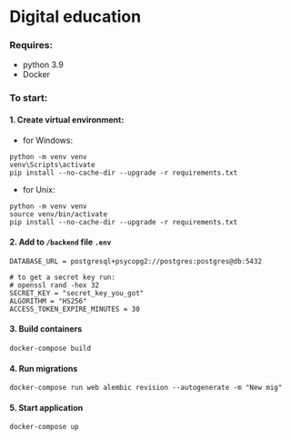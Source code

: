 # Digital education

### Requires: 
- python 3.9
- Docker

### To start:
#### 1. Create virtual environment:
- for Windows:
```
python -m venv venv
venv\Scripts\activate
pip install --no-cache-dir --upgrade -r requirements.txt
```

- for Unix:
```
python -m venv venv
source venv/bin/activate
pip install --no-cache-dir --upgrade -r requirements.txt
```

#### 2. Add to `/backend`  file `.env`
```
DATABASE_URL = postgresql+psycopg2://postgres:postgres@db:5432

# to get a secret key run:
# openssl rand -hex 32
SECRET_KEY = "secret_key_you_got"
ALGORITHM = "HS256"
ACCESS_TOKEN_EXPIRE_MINUTES = 30
```
#### 3. Build containers
```
docker-compose build
```
#### 4. Run migrations
```
docker-compose run web alembic revision --autogenerate -m "New mig"
```
#### 5. Start application
```
docker-compose up
```
